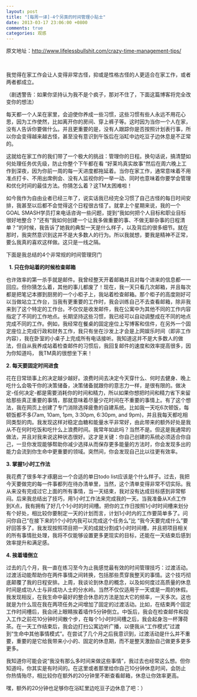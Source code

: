 ```yaml
---
layout: post
title: "[每周一译]-4个另类的时间管理小贴士"
date: 2013-03-17 23:06:00 +0800
comments: true
categories: 观感
---
```

<p>原文地址：<a href="http://www.lifelessbullshit.com/crazy-time-management-tips/">http://www.lifelessbullshit.com/crazy-time-management-tips/</a> </p><p>&nbsp;</p><p>我觉得在家工作会让人变得非常古怪，抑或是性格古怪的人更适合在家工作，或者两者都成立。</p><p>（剧透警告：如果你坚持认为我不是个疯子，那对不住了，下面这篇博客将完全改变你的想法）</p><p>每天都一个人呆在家里，会迫使你养成一些习惯，这些习惯有些人永远不用花心思，因为工作使然，比如离开你的房间、穿上裤子等。这时因为当你一个人在家，没有人告诉你要做什么。并且更重要的是，没有人跟踪你是否按照计划表行事，所以你会变得越来越古怪，甚至没有意识到午饭后在浴缸中边吃豆子边休息是不正常的。</p><p>这就给在家工作的我们带了一个极大的挑战：管理你的日程。换句话说，搞清楚如何处理任务优先级，防止你整个下午都在看 “好莱坞真实故事”然后在周六晚上工作到深夜，因为你前一周的每一天进度都拖延着。当你在家工作，通常意味着不用准点打卡、不用出席例会、没有人监视你的一举一动、同时也意味着你要学会管理和优化时间的最佳方法。你猜怎么着？这TM太困难啦！</p><p>如今我作为自由业者已经三年了，说实话我已经完全习惯了自己古怪的每日时间安排，我甚至以后都不会觉得这个日程很古怪了。就拿上个星期来说，我的一个GOAL SMASH学员打来电话咨询一些问题，提到“我如何把个人目标和职业目标很好地整合？”还有“我如何创建一个让我多做重要的事、不做无聊杂事的日程清单？”的时候，我告诉了她我的典型一天是什么样子，以及背后的很多细节。就在那时，我突然意识到这并不是大多数人的行为。所以我就想，要我是精神不正常，要么我真的喜欢这样做。这只是一线之隔。</p><p>下面是我总结的4个非常规的时间管理窍门</p><p> &nbsp;&nbsp;<strong>1. 只在你站着的时候检查邮箱</strong> &nbsp;&nbsp;</p><p>也许效率的第一杀手就是邮件。我曾经整天开着邮箱并且对每个进来的信息都一一回应。但你猜怎么着，其他的事儿都废了！现在，我一天只看几次邮箱，并且每次都是把笔记本挪到厨房的一个小柜子上，我站着检查邮箱。那个柜子的高度刚好可以当做站立工作台，当我有更重要的工作时，我会训练自己不去查看邮箱，除非我来到了这个特定的工作台。不仅仅是收发邮件，我在公寓中为其他不同的工作内容指定了不同的工作地点。长期坚持这些习惯，我已经可以自动调整成在不同的地点完成不同的工作。例如，我经常在餐桌的固定座位上写博客和信件，在另外一个固定座位上完成行政和财务工作，我只有坐在沙发上才会是上网娱乐时间（即非工作内容），我在卧室的小桌子上完成所有电话接听。我知道这并不是大多数人的做法，但自从我养成站着检查邮件的习惯后，我回复邮件的速度和效率提高很多，因为你知道吗， 我TM真的很想坐下来！</p><p><strong>2. 每天要固定时间进食</strong></p><p>花在日常琐事上的决定越少越好。浪费时间去决定今天穿什么、何时去健身、晚上吃什么会吸干你的决策储备，决策储备就跟你的意志力一样，是很有限的。做决定-任何决定-都是需要消耗你的时间和精力，所以如果你想把时间和精力省下来留给那些真正重要的事情，那就意味着尽量少花时间在不重要的事情上。有了这个想法，我在网页上创建了专门消除选择疲惫的自建系统。比如我一天吃6次顿饭，每顿饭都不多(7am, 10am, 1pm, 3:30pm, 6:30pm, and 9pm)，并且我每天都吃相同类型的肉。我发现这样对稳定血糖和能量水平非常好，由此带来的额外好处是我从不在何时吃饭和吃什么上浪费时间。我常年如此吗？当然不是。但这是我通常的做法，并且对我来说这种状态很好。这才是关键：你自己创建的系统必须适合你自己，一旦你发现能够帮助你减少选择从而保存更多能量的方法时，你会发现多出的能力会流到你生命中更重要的领域。突然间，你会发现自己比以往更有效率。</p><p><strong>3. 掌握1小时工作法</strong></p><p>我花费了很多年才琢磨出一个合适的单日todo list应该是个什么样子。过去，我把今天要做完的每一件事都列在待办清单里，当然，这个清单变得非常不切实际。我从来没有完成过它上面的所有事情，当一天结束，我对没有达成目标感到非常郁闷。后来我总结出了技巧，用1小时工作法来完成我的一天。当我准备从X点工作到X点，我有拥有了好几个1小时的时间槽。把你的工作日按照1小时时间槽来划分有个好处，相比较你要制定一天的计划而言，计划1小时内的工作要简单多了。问问你自己“在接下来的1个小时内我可以完成这个任务么”比 “我今天要完成什么”要好回答多了。我发现按照项目把一天的成就分割成1小时时间槽，并且把项目相关的所有事情批处理，我将不仅能够设置更多更现实的目标，还能在一天结束后感到效率提升和满足感。</p><p><strong>4. 挨着墙倒立</strong></p><p>过去的几个月，我一直在练习至今为止我感觉最有效的时间管理技巧：过渡活动。过渡活动能帮助你在两件事情之间转换，包括那些贯穿我整天的事情。这个技巧彻底颠覆了我的日程安排。上周，我谈论到休息的概念，以及如何度过高质量的休息时间是成功人士与非成功人士的分水岭。当然不仅仅适用于一天或是一周的休假。我发现相反，在我生命中最好的整合休息的方法是加大它的频率，一天多次。这也就是为什么现在我在两项任务之间增加了固定的过渡活动。比如，在结束两个固定工作时间槽后，我会闭上眼睛挨着墙作5分钟倒立。中饭后，我会在检查邮件和投入工作之前花10分钟时间散个步，在每个1小时时间槽之后，我会起身泡一杯薄荷茶。在一天工作结束后，我会边打扫公寓边听广播，以便我从“工作模式”过渡到“生命中其他事情模式”。在尝试了几个月之后我意识到，过渡活动是什么并不重要，重要的是它给我带来小小的、固定的休息期，而不是整天激励自己做更多更多更多。</p><p>我知道你可能会说“我没有那么多时间来做这些事情”，我过去也经常这么想。但你知道吗，你其实是有时间的。在这里或者那里给你自己10分钟休息时间，会防止你热情殆尽，相比较你在额外的20分钟里不断查看邮箱，休息让你效率更高。</p><p>嘿，额外的20分钟也足够你在浴缸里边吃豆子边休息了吧：） </p>
